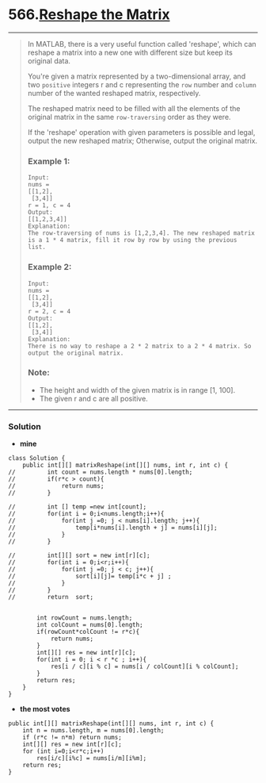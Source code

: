 # 566.[Reshape the Matrix](https://leetcode.com/problems/reshape-the-matrix/description/)
---

> In MATLAB, there is a very useful function called 'reshape', which can reshape a matrix into a new one with different size but keep its original data.
>
> You're given a matrix represented by a two-dimensional array, and two `positive` integers r and c representing the `row` number and `column` number of the wanted reshaped matrix, respectively.
>
> The reshaped matrix need to be filled with all the elements of the original matrix in the same `row-traversing` order as they were.
>
> If the 'reshape' operation with given parameters is possible and legal, output the new reshaped matrix; Otherwise, output the original matrix.
>
> ### Example 1:
> ```
> Input:
> nums =
> [[1,2],
>  [3,4]]
> r = 1, c = 4
> Output:
> [[1,2,3,4]]
> Explanation:
> The row-traversing of nums is [1,2,3,4]. The new reshaped matrix is a 1 * 4 matrix, fill it row by row by using the previous list.
> ```
>
> ### Example 2:
> ```
> Input:
> nums =
> [[1,2],
>  [3,4]]
> r = 2, c = 4
> Output:
> [[1,2],
>  [3,4]]
> Explanation:
> There is no way to reshape a 2 * 2 matrix to a 2 * 4 matrix. So output the original matrix.
> ```
>
> ### Note:
> * The height and width of the given matrix is in range [1, 100].
> * The given r and c are all positive.
  
---

### Solution
* **mine**
```
class Solution {
    public int[][] matrixReshape(int[][] nums, int r, int c) {
//         int count = nums.length * nums[0].length;
//         if(r*c > count){
//             return nums;
//         }
        
//         int [] temp =new int[count];
//         for(int i = 0;i<nums.length;i++){
//             for(int j =0; j < nums[i].length; j++){
//                 temp[i*nums[i].length + j] = nums[i][j];
//             }
//         }
        
//         int[][] sort = new int[r][c];
//         for(int i = 0;i<r;i++){
//             for(int j =0; j < c; j++){
//                 sort[i][j]= temp[i*c + j] ;
//             }
//         }
//         return  sort;
        
        
        int rowCount = nums.length;
        int colCount = nums[0].length;
        if(rowCount*colCount != r*c){
            return nums;
        }
        int[][] res = new int[r][c];
        for(int i = 0; i < r *c ; i++){
            res[i / c][i % c] = nums[i / colCount][i % colCount];
        }
        return res;
    }
}
```
* **the most votes**
```
public int[][] matrixReshape(int[][] nums, int r, int c) {
    int n = nums.length, m = nums[0].length;
    if (r*c != n*m) return nums;
    int[][] res = new int[r][c];
    for (int i=0;i<r*c;i++) 
        res[i/c][i%c] = nums[i/m][i%m];
    return res;
}
```
